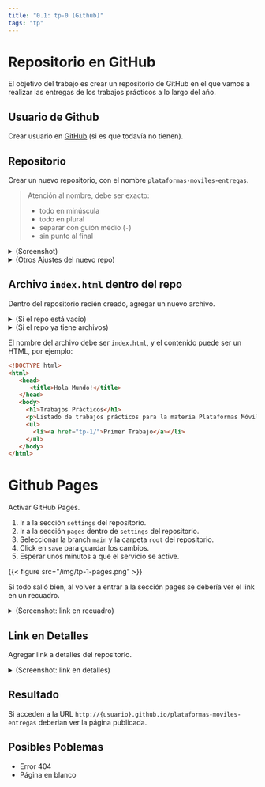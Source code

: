 ```yaml
---
title: "0.1: tp-0 (Github)"
tags: "tp"
---
```


# Repositorio en GitHub

El objetivo del trabajo es crear un repositorio de GitHub en el que vamos a realizar las entregas de los trabajos prácticos a lo largo del año.


## Usuario de Github

Crear usuario en [GitHub](https://github.com) (si es que todavía no tienen).

## Repositorio

Crear un nuevo repositorio, con el nombre `plataformas-moviles-entregas`.

> Atención al nombre, debe ser exacto:
> - todo en minúscula
> - todo en plural
> - separar con guión medio (`-`)
> - sin punto al final

<details>
    <summary>(Screenshot)</summary>

{{< figure src="/img/github-nuevo-repo.png" >}}

</details>

<details>
    <summary>(Otros Ajustes del nuevo repo)</summary>

- "Description": opcional, puede ser "Repositorio de entregas para la materia Plataformas Móviles".
- "Public/Private": Dejar marcado Public, es necesario en este caso que el repo sea público para que todo funcione.

</details>

## Archivo `index.html` dentro del repo

Dentro del repositorio recién creado, agregar un nuevo archivo.

<details>
    <summary>(Si el repo está vacío)</summary>

{{< figure src="/img/github-new-file-1.png" >}}

</details>

<details>
    <summary>(Si el repo ya tiene archivos)</summary>

{{< figure src="/img/github-new-file-2.png" >}}

</details>

El nombre del archivo debe ser `index.html`, y el contenido puede ser un HTML, por ejemplo:

```html
<!DOCTYPE html>
<html>
   <head>
      <title>Hola Mundo!</title>
   </head>
   <body>
     <h1>Trabajos Prácticos</h1>
     <p>Listado de trabajos prácticos para la materia Plataformas Móviles</p>
     <ul>
       <li><a href="tp-1/">Primer Trabajo</a></li>
     </ul>
   </body>
</html>
```


# Github Pages

Activar GitHub Pages.

1. Ir a la sección `settings` del repositorio.
2. Ir a la sección `pages` dentro de `settings` del repositorio.
3. Seleccionar la branch `main` y la carpeta `root` del repositorio.
4. Click en `save` para guardar los cambios.
5. Esperar unos minutos a que el servicio se active.

{{< figure src="/img/tp-1-pages.png" >}}

Si todo salió bien, al volver a entrar a la sección pages se debería ver el link en un recuadro.

<details>
    <summary>(Screenshot: link en recuadro)</summary>

{{< figure src="/img/github-pages-link.png" >}}

</details>

## Link en Detalles

Agregar link a detalles del repositorio.

<details>
    <summary>(Screenshot: link en detalles)</summary>

{{< figure src="/img/github-repo-details.png" >}}

</details>


## Resultado

Si acceden a la URL `http://{usuario}.github.io/plataformas-moviles-entregas` deberian ver la página publicada.

## Posibles Poblemas

- Error 404
- Página en blanco
